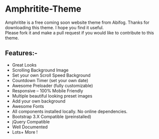 # Amphritite-Theme
Amphritite is a free coming soon website theme from Abifog. Thanks for downloading this theme. I hope you find it useful.  
Please fork it and make a pull request if you would like to contribute to this theme.

## Features:-
* Great Looks 
* Scrolling Background Image  
* Set your own Scroll Speed Background 
* Countdown Timer (set your own date) 
* Awesome Preloader (fully customizable)
* Responsive – 100% Mobile Friendly 
* Multiple beautiful looking preset images 
* Add your own background 
* Awesome Fonts 
* All components installed locally. No online dependencies. 
* Bootstrap 3.X Compatible (preinstalled) 
* jQuery Compatible 
* Well Documented 
* Lots+ More ! 
